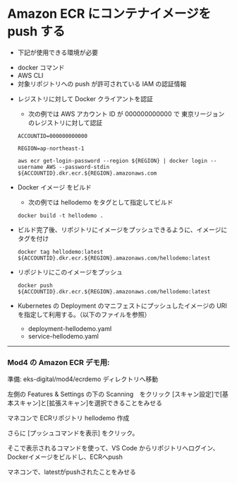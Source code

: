 # Amazon ECR にコンテナイメージを push する

* 下記が使用できる環境が必要
 - docker コマンド
 - AWS CLI 
 - 対象リポジトリへの push が許可されている IAM の認証情報

* レジストリに対して Docker クライアントを認証
  - 次の例では AWS アカウント ID が 000000000000 で 東京リージョンのレジストリに対して認証

  ```
  ACCOUNTID=000000000000

  REGION=ap-northeast-1
  ```

  ```
  aws ecr get-login-password --region ${REGION} | docker login --username AWS --password-stdin ${ACCOUNTID}.dkr.ecr.${REGION}.amazonaws.com
  ```
* Docker イメージ をビルド
  - 次の例では hellodemo をタグとして指定してビルド
  ```
  docker build -t hellodemo .

  ```
* ビルド完了後、リポジトリにイメージをプッシュできるように、イメージにタグを付け
  ```
  docker tag hellodemo:latest ${ACCOUNTID}.dkr.ecr.${REGION}.amazonaws.com/hellodemo:latest

  ```
* リポジトリにこのイメージをプッシュ
  ```
  docker push ${ACCOUNTID}.dkr.ecr.${REGION}.amazonaws.com/hellodemo:latest

  ``` 
  
* Kubernetes の Deployment のマニフェストにプッシュしたイメージの URI を指定して利用する。（以下のファイルを参照）
  - deployment-hellodemo.yaml 
  - service-hellodemo.yaml

---

### Mod4 の Amazon ECR デモ用:

準備:  eks-digital/mod4/ecrdemo ディレクトリへ移動 

左側の Features & Settings の下の Scanning　をクリック
[スキャン設定]で[基本スキャン]と[拡張スキャン]を選択できることをみせる

マネコンで ECRリポジトリ hellodemo 作成

さらに [プッシュコマンドを表示] をクリック。

そこで表示されるコマンドを使って、VS Code からリポジトリへログイン、 Dockerイメージをビルドし、ECRへpush

マネコンで、latestがpushされたことをみせる

